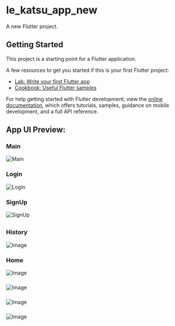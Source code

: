 # le_katsu_app_new

A new Flutter project.

## Getting Started

This project is a starting point for a Flutter application.

A few resources to get you started if this is your first Flutter project:

- [Lab: Write your first Flutter app](https://docs.flutter.dev/get-started/codelab)
- [Cookbook: Useful Flutter samples](https://docs.flutter.dev/cookbook)

For help getting started with Flutter development, view the
[online documentation](https://docs.flutter.dev/), which offers tutorials,
samples, guidance on mobile development, and a full API reference.

## App UI Preview:
### Main
![Main](https://github.com/user-attachments/assets/dcc6dc8a-abf1-44bc-91dc-6cee7c76cef0)

### Login
![Login](https://github.com/user-attachments/assets/cfa94a6e-979e-4c72-8994-619301355f98)

### SignUp
![SignUp](https://github.com/user-attachments/assets/d116f283-fd78-4315-9c43-43c72445c7ae)

##
### History
![Image](https://github.com/user-attachments/assets/c0630e18-f30c-44b9-a509-1eff9165dbfd)
### Home
![Image](https://github.com/user-attachments/assets/579c6a3d-d423-4623-a382-465dd93f1e15)
### 
![Image](https://github.com/user-attachments/assets/5d437866-e9ac-4707-9832-e7513fcc6e2a)
###
![Image](https://github.com/user-attachments/assets/101ca372-2358-470b-91b2-14c8f051d019)
###
![Image](https://github.com/user-attachments/assets/9aace787-cb80-4119-9b75-d844dc9d1568)

